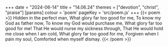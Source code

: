 +++
date = "2024-06-14"
title = "14.06.24"
themes = ["devotion", "christ", "praise"]
[params]
  colour = 'poem'
  pageKey = 'src/poem.js'
+++
{{< poem >}}
Hidden in the perfect man,
What glory far too good for me,
To know my God as father now,
To know my God would purchase me,
What glory far too good for me!
That He would nurse my sickness through,
That He would hold me close when I am cold,
What glory far too good for me,
Forgiven when I pain my soul,
Comforted when myself dismay.
{{< /poem >}}